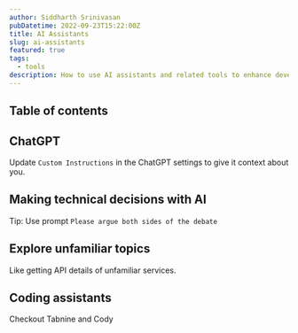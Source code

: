 ```yaml
---
author: Siddharth Srinivasan
pubDatetime: 2022-09-23T15:22:00Z
title: AI Assistants
slug: ai-assistants
featured: true
tags:
  - tools
description: How to use AI assistants and related tools to enhance developer productivity
---
```


## Table of contents

## ChatGPT

Update `Custom Instructions` in the ChatGPT settings to give it context about you.

## Making technical decisions with AI
Tip: Use prompt `Please argue both sides of the debate`

## Explore unfamiliar topics

Like getting API details of unfamiliar services.

## Coding assistants

Checkout Tabnine and Cody


